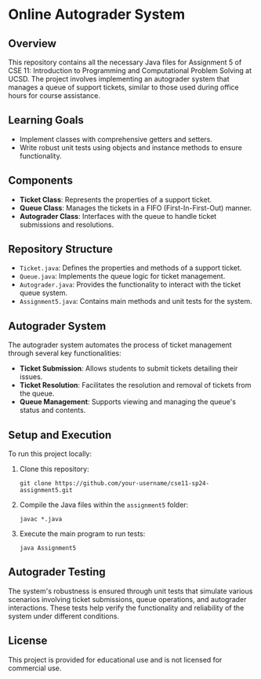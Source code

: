 # Online Autograder System

## Overview
This repository contains all the necessary Java files for Assignment 5 of CSE 11: Introduction to Programming and Computational Problem Solving at UCSD. The project involves implementing an autograder system that manages a queue of support tickets, similar to those used during office hours for course assistance.

## Learning Goals
- Implement classes with comprehensive getters and setters.
- Write robust unit tests using objects and instance methods to ensure functionality.

## Components
- **Ticket Class**: Represents the properties of a support ticket.
- **Queue Class**: Manages the tickets in a FIFO (First-In-First-Out) manner.
- **Autograder Class**: Interfaces with the queue to handle ticket submissions and resolutions.

## Repository Structure
- `Ticket.java`: Defines the properties and methods of a support ticket.
- `Queue.java`: Implements the queue logic for ticket management.
- `Autograder.java`: Provides the functionality to interact with the ticket queue system.
- `Assignment5.java`: Contains main methods and unit tests for the system.

## Autograder System
The autograder system automates the process of ticket management through several key functionalities:
- **Ticket Submission**: Allows students to submit tickets detailing their issues.
- **Ticket Resolution**: Facilitates the resolution and removal of tickets from the queue.
- **Queue Management**: Supports viewing and managing the queue's status and contents.

## Setup and Execution
To run this project locally:
1. Clone this repository:
   ```
   git clone https://github.com/your-username/cse11-sp24-assignment5.git
   ```
2. Compile the Java files within the `assignment5` folder:
   ```
   javac *.java
   ```
3. Execute the main program to run tests:
   ```
   java Assignment5
   ```

## Autograder Testing
The system's robustness is ensured through unit tests that simulate various scenarios involving ticket submissions, queue operations, and autograder interactions. These tests help verify the functionality and reliability of the system under different conditions.

## License
This project is provided for educational use and is not licensed for commercial use.
